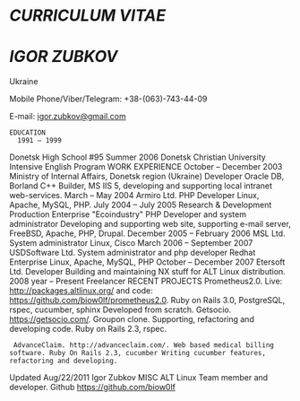*CURRICULUM VITAE*
==================

*IGOR ZUBKOV*
=============

Ukraine

Mobile Phone/Viber/Telegram: +38-(063)-743-44-09

E-mail: igor.zubkov@gmail.com



    EDUCATION
      1991 – 1999
   Donetsk High School #95
   Summer 2006
 Donetsk Christian University
Intensive English Program
   WORK EXPERIENCE
        October – December 2003
 Ministry of Internal Affairs, Donetsk region (Ukraine)
Developer
Oracle DB, Borland C++ Builder, MS IIS 5, developing and supporting local intranet web-services.
   March – May 2004
   Armiro Ltd.
PHP Developer
Linux, Apache, MySQL, PHP.
   July 2004 – July 2005
 Research & Development Production Enterprise "Ecoindustry"
PHP Developer and system administrator
Developing and supporting web site, supporting e-mail server, FreeBSD, Apache, PHP, Drupal.
   December 2005 – February 2006
   MSL Ltd.
System administrator
Linux, Cisco
    March 2006 – September 2007
  USDSoftware Ltd.
System administrator and php developer
Redhat Enterprise Linux, Apache, MySQL, PHP
    October – December 2007
 Etersoft Ltd.
Developer
Building and maintaining NX stuff for ALT Linux distribution.
     2008 year – Present
   Freelancer
    RECENT PROJECTS
    Prometheus2.0. Live: http://packages.altlinux.org/ and code: https://github.com/biow0lf/prometheus2.0. Ruby on Rails 3.0, PostgreSQL, rspec, cucumber, sphinx Developed from scratch.
Getsocio. https://getsocio.com/. Groupon clone. Supporting, refactoring and developing code. Ruby on Rails 2.3, rspec.
     
     AdvanceClaim. http://advanceclaim.com/. Web based medical billing software. Ruby On Rails 2.3, cucumber Writing cucumber features, refactoring and developing.
Updated Aug/22/2011 Igor Zubkov
    MISC
    ALT Linux
Team member and developer.
Github
https://github.com/biow0lf
